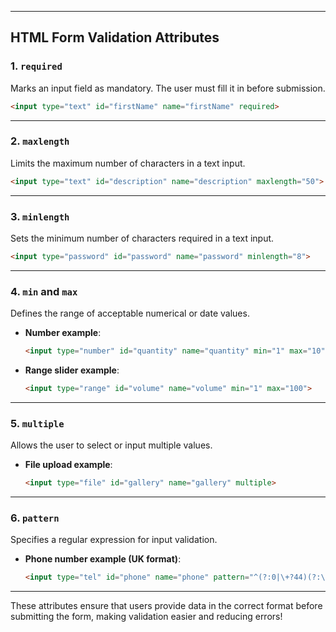 
---

## **HTML Form Validation Attributes**

### 1. **`required`**  
Marks an input field as mandatory. The user must fill it in before submission.  
```html
<input type="text" id="firstName" name="firstName" required>
```

---

### 2. **`maxlength`**  
Limits the maximum number of characters in a text input.  
```html
<input type="text" id="description" name="description" maxlength="50">
```

---

### 3. **`minlength`**  
Sets the minimum number of characters required in a text input.  
```html
<input type="password" id="password" name="password" minlength="8">
```

---

### 4. **`min` and `max`**  
Defines the range of acceptable numerical or date values.  
- **Number example**:  
  ```html
  <input type="number" id="quantity" name="quantity" min="1" max="10">
  ```
- **Range slider example**:  
  ```html
  <input type="range" id="volume" name="volume" min="1" max="100">
  ```

---

### 5. **`multiple`**  
Allows the user to select or input multiple values.  
- **File upload example**:  
  ```html
  <input type="file" id="gallery" name="gallery" multiple>
  ```

---

### 6. **`pattern`**  
Specifies a regular expression for input validation.  
- **Phone number example (UK format)**:  
  ```html
  <input type="tel" id="phone" name="phone" pattern="^(?:0|\+?44)(?:\d\s?){9,10}$">
  ```

---

These attributes ensure that users provide data in the correct format before submitting the form, making validation easier and reducing errors!
